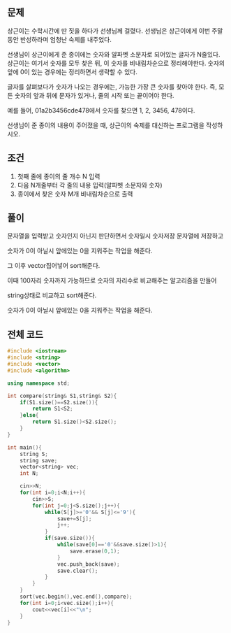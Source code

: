 ## 문제
상근이는 수학시간에 딴 짓을 하다가 선생님께 걸렸다. 선생님은 상근이에게 이번 주말동안 반성하라며 엄청난 숙제를 내주었다.

선생님이 상근이에게 준 종이에는 숫자와 알파벳 소문자로 되어있는 글자가 N줄있다. 상근이는 여기서 숫자를 모두 찾은 뒤, 이 숫자를 비내림차순으로 정리해야한다. 숫자의 앞에 0이 있는 경우에는 정리하면서 생략할 수 있다.

글자를 살펴보다가 숫자가 나오는 경우에는, 가능한 가장 큰 숫자를 찾아야 한다. 즉, 모든 숫자의 앞과 뒤에 문자가 있거나, 줄의 시작 또는 끝이어야 한다.

예를 들어, 01a2b3456cde478에서 숫자를 찾으면 1, 2, 3456, 478이다.

선생님이 준 종이의 내용이 주어졌을 때, 상근이의 숙제를 대신하는 프로그램을 작성하시오.
## 조건
1. 첫째 줄에 종이의 줄 개수 N 입력
2. 다음 N개줄부터 각 줄의 내용 입력(알파벳 소문자와 숫자)
3. 종이에서 찾은 숫자 M개 비내림차순으로 출력
## 풀이
문자열을 입력받고 숫자인지 아닌지 판단하면서 숫자일시 숫자저장 문자열에 저장하고

숫자가 0이 아닐시 앞에있는 0을 지워주는 작업을 해준다.

그 이후 vector집어넣어 sort해준다. 

이때 100자리 숫자까지 가능하므로 숫자의 자리수로 비교해주는 알고리즘을 만들어

string상태로 비교하고 sort해준다.

숫자가 0이 아닐시 앞에있는 0을 지워주는 작업을 해준다.
## 전체 코드
```cpp
#include <iostream>
#include <string>
#include <vector>
#include <algorithm>

using namespace std;

int compare(string& S1,string& S2){
    if(S1.size()==S2.size()){
        return S1<S2;
    }else{
        return S1.size()<S2.size();
    }
}

int main(){
    string S;
    string save;
    vector<string> vec;
    int N;

    cin>>N;
    for(int i=0;i<N;i++){
        cin>>S;
        for(int j=0;j<S.size();j++){
            while(S[j]>='0'&& S[j]<='9'){
                save+=S[j];
                j++;
            }
            if(save.size()){
                while(save[0]=='0'&&save.size()>1){
                    save.erase(0,1);
                }
                vec.push_back(save);
                save.clear();
            }
        }
    }
    sort(vec.begin(),vec.end(),compare);
    for(int i=0;i<vec.size();i++){
        cout<<vec[i]<<"\n";
    }
}
```

